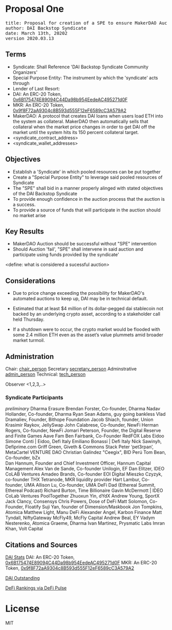 # Proposal One

<pre>
title: Proposal for creation of a SPE to ensure MakerDAO Auction Success
author: DAI Backstop Syndicate
date: March 13th, 20202
version 2020.03.13
</pre>

## Terms
- Syndicate: Shall Reference 'DAI Backstop Syndicate Community Organizers'
- Special Purpose Entity: The instrument by which the 'syndicate' acts through 
- Lender of Last Resort: 
- DAI: An ERC-20 Token, [0x6B175474E89094C44Da98b954EedeAC495271d0F](https://etherscan.io/token/0x6b175474e89094c44da98b954eedeac495271d0f)
- MKR: An ERC-20 Token, [0x9f8F72aA9304c8B593d555F12eF6589cC3A579A2](https://etherscan.io/token/0x9f8f72aa9304c8b593d555f12ef6589cc3a579a2)
- MakerDAO: A protocol that creates DAI loans when users load ETH into the system as collateral. MakerDAO then automatically sells that collateral when the market price changes in order to get DAI off the market until the system hits its 150 percent collateral target. 
- <syndicate_contract_address>
- <syndicate_wallet_addresses>

## Objectives
- Establish a 'Syndicate' in which pooled resources can be put together
- Create a "Special Purpose Entity" to leverage said pooled resources of Syndicate
- The "SPE" shall bid in a manner properly alinged with stated objectives of the DAI Backstop Syndicate
- To provide enough confidence in the auction process that the auction is a success.
- To provide a source of funds that will participate in the auction should no market arise

## Key Results 

- MakerDAO Auction should be successful without "SPE" intervention
- Should Auction 'fail', "SPE" shall intervene in said auction and participate using funds provided by the 
syndicate'

<define: what is considered a sucessful auction>


## Considerations

* Due to price change exceeding the possibility for MakerDAO's automated auctions to keep up, DAI may be in technical default.

* Estimated that at least $4 million of its dollar-pegged dai stablecoin not backed by an underlying crypto asset, according to a stakeholder call held Thursday.

* If a shutdown were to occur, the crypto market would be flooded with some 2.4 million ETH even as the asset’s value plummets amid broader market turmoil.

## Administration

Chair: [chair_person](mailto:#)
Secretary [secretary_person](mailto:#)
Adminstrative [admin_person](mailto:#)
Technical: [tech_person](mailto:#)

Observer <1,2,3,..>

### Syndicate Participants

*preliminary*
Dharma
Erasure
Brendan Forster, Co-founder, Dharma
Nadav Hollander, Co-founder, Dharma
Ryan Sean Adams, guy going bankless
Vlad Dramaliev, Founder, Bithope Foundation
Jacob Shiach, founder, Union
Krasimir Raykov, JellySwap
John Calabrese, Co-founder, NewFi
Herman Rogers, Co-founder, NewFi
Jomari Peterson, Founder, the Digital Reserve and Finite Games
Aave Fam
Ben Fairbank, Co-Founder RedFOX Labs
Eidoo
Simone Conti | Eidoo, Defi Italy 
Emiliano Bonassi | Defi Italy 
Nick Sawinyh, Defiprime.com
Griff Green, Giveth & Commons Stack
Peter ‘pet3rpan’, MetaCartel
VENTURE DAO
Christian Galíndez "Ceegix", BID Perú
Tom Bean, Co-founder, bZx   
Dan Hannum, Founder and Chief Investment Officer, Hannum Capital Management
Alex Van de Sande, Co-founder Unilogin, EF
Dan Elitzer, IDEO CoLAB Ventures
Amadeo Brands, Co-founder EOI Digital
Mieszko Czyzyk, co-founder THX
Tetranode, MKR liquidity provider
Hart Lambur, Co-founder, UMA
Allison Lu, Co-founder, UMA
DeFi Dad (Ethereal Summit, Ethereal Podcast)
Richard Burton, Time Billionaire
Gavin McDermott | IDEO CoLab Ventures
PoolTogether
Zhuoxun Yin, dYdX
Andrew Young, SportX
Jack Clancy, Consensys
Chris Powers, Dose of DeFi
Matt Solomon, Co-Founder, Floatify
Suji Yan, founder of Dimension/Maskbook
Jon Tompkins, Atomica
Matthew Light, Manu DeFi
Alexander Angel, Karbon Finance
Matt Tyndall, NiftyGateway
McFly49, McFly Capital
Andrew Beal, EY
Vadym Nesterenko, Atomica
Graeme, Dharma
Ivan Martinez, Prysmatic Labs
Imran Khan, Volt Capital


## Citations and Sources

[DAI Stats](https://daistats.com/)
DAI: An ERC-20 Token, [0x6B175474E89094C44Da98b954EedeAC495271d0F](https://etherscan.io/token/0x6b175474e89094c44da98b954eedeac495271d0f)
MKR: An ERC-20 Token, [0x9f8F72aA9304c8B593d555F12eF6589cC3A579A2](https://etherscan.io/token/0x9f8f72aa9304c8b593d555f12ef6589cc3a579a2)

[DAI Outstanding](https://explore.duneanalytics.com/queries/1439#2469)

[DeFi Rankings via DeFi Pulse](https://defipulse.com/)

# License
MIT